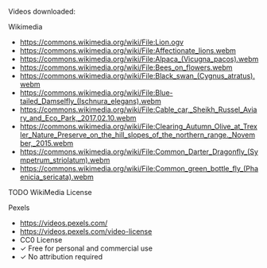 Videos downloaded:

Wikimedia
 - https://commons.wikimedia.org/wiki/File:Lion.ogv
 - https://commons.wikimedia.org/wiki/File:Affectionate_lions.webm
 - https://commons.wikimedia.org/wiki/File:Alpaca_(Vicugna_pacos).webm
 - https://commons.wikimedia.org/wiki/File:Bees_on_flowers.webm
 - https://commons.wikimedia.org/wiki/File:Black_swan_(Cygnus_atratus).webm
 - https://commons.wikimedia.org/wiki/File:Blue-tailed_Damselfly_(Ischnura_elegans).webm
 - https://commons.wikimedia.org/wiki/File:Cable_car,_Sheikh_Russel_Aviary_and_Eco_Park,_2017.02.10.webm
 - https://commons.wikimedia.org/wiki/File:Clearing_Autumn_Olive_at_Trexler_Nature_Preserve_on_the_hill_slopes_of_the_northern_range._November,_2015.webm
 - https://commons.wikimedia.org/wiki/File:Common_Darter_Dragonfly_(Sympetrum_striolatum).webm
 - https://commons.wikimedia.org/wiki/File:Common_green_bottle_fly_(Phaenicia_sericata).webm

TODO WikiMedia License

Pexels
 - https://videos.pexels.com/
 - https://videos.pexels.com/video-license
 - CC0 License
 - ✓ Free for personal and commercial use
 - ✓ No attribution required
